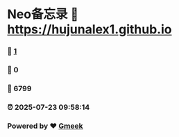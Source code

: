 # Neo备忘录 :link: https://hujunalex1.github.io 
### :page_facing_up: [1](https://hujunalex1.github.io/tag.html) 
### :speech_balloon: 0 
### :hibiscus: 6799 
### :alarm_clock: 2025-07-23 09:58:14 
### Powered by :heart: [Gmeek](https://github.com/Meekdai/Gmeek)
